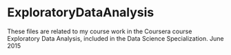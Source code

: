 # ExploratoryDataAnalysis
These files are related to my course work in the Coursera course Exploratory Data Analysis, included in the Data Science Specialization. 
June 2015

